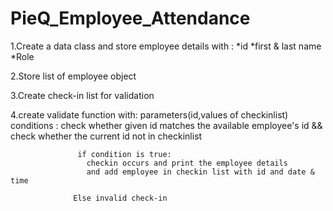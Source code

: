 # PieQ_Employee_Attendance


1.Create a data class and store employee details with :
        *id
        *first & last name
        *Role

2.Store list of employee object  

3.Create check-in list for validation

4.create validate function with:
      parameters(id,values of checkinlist)
      conditions : check whether given id matches the available employee's id
                   && check whether the current id not in checkinlist

                   if condition is true:
                     checkin occurs and print the employee details 
                     and add employee in checkin list with id and date & time

                  Else invalid check-in               
